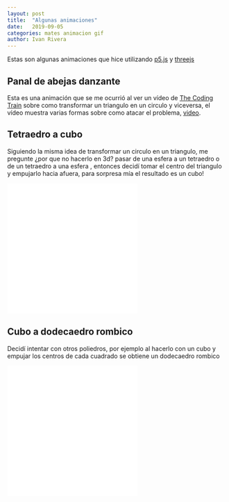 ```yaml
---
layout: post
title:  "Algunas animaciones"
date:   2019-09-05
categories: mates animacion gif
author: Ivan Rivera
---
```

<script src="/assets/js/p5/p5.min.js"></script>
Estas son algunas animaciones que hice utilizando [p5.js](https://p5js.org/) y [threejs](https://threejs.org/)
## Panal de abejas danzante
Esta es una animación que se me ocurrió al ver un vídeo de [The Coding Train](https://www.youtube.com/user/shiffman)  sobre como transformar un triangulo en un circulo y viceversa, el vídeo muestra varias formas sobre como atacar el problema, [video](https://www.youtube.com/watch?v=mvgcNOX8JGQ).
<script src="/assets/js/animations/honeycomb.js"></script>
<div id="honeycomb">
<!--Honeycomb canvas-->
</div>

## Tetraedro a cubo

Siguiendo la misma idea de transformar un circulo en un triangulo, me pregunte ¿por que no hacerlo en 3d? pasar de una esfera a un tetraedro o de un tetraedro a una esfera , entonces decidí tomar el centro del triangulo y empujarlo hacia afuera, para sorpresa mía el resultado es un cubo!

<div id="scene3d">
<iframe id="inlineFrameExample"
width="300" height="300"
    src="/assets/html/tetrahedron_to_cube.html" frameBorder="0" scrolling="no">
</iframe>

</div>

## Cubo a dodecaedro rombico

Decidí intentar con otros poliedros, por ejemplo  al hacerlo con un cubo  y empujar los centros de cada cuadrado se obtiene un dodecaedro rombico


<div id="scene3d">
<iframe id="inlineFrameExample"
width="300" height="300"
    src="/assets/html/cube_to_rhombic_dodecahedron.html" frameBorder="0" scrolling="no">
</iframe>
</div>